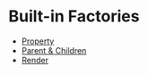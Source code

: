 # Built-in Factories

- [Property](property.md)
- [Parent & Children](parent-children.md)
- [Render](render.md)